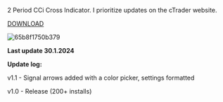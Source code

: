 2 Period CCi Cross Indicator. I prioritize updates on the cTrader website.

[DOWNLOAD](ctrader.com/algos/indicators/show/3789)

![65b8f1750b379](https://github.com/mirbyte/CCi-Trend-Indicator/assets/83219244/38be3d72-38b9-4999-a1ee-e248180ddf71)

**Last update 30.1.2024**

**Update log:**

v1.1 - Signal arrows added with a color picker, settings formatted

v1.0 - Release (200+ installs)
